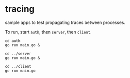 # tracing

sample apps to test propagating traces between processes.

To run, start `auth`, then `server`, then `client`.

```
cd auth
go run main.go &

cd ../server
go run main.go &

cd ../client
go run main.go
```